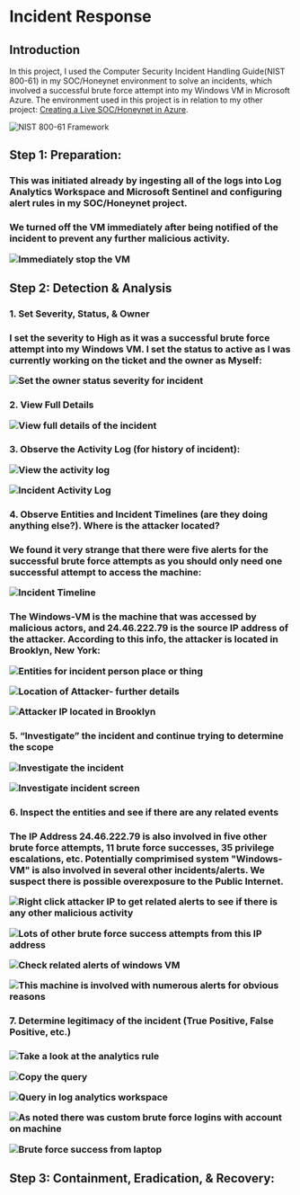 # Incident Response

## Introduction
In this project, I used the Computer Security Incident Handling Guide(NIST 800-61) in my SOC/Honeynet environment to solve an incidents, which involved a successful brute force attempt into my Windows VM in Microsoft Azure. The environment used in this project is in relation to my other project: [Creating a Live SOC/Honeynet in Azure](https://github.com/James-Jeudy/SOC-Honeynet-Azure).

![NIST 800-61 Framework](https://github.com/James-Jeudy/Incident-Response/assets/160562010/63fb401a-8a87-4293-9c9d-d5cbedb5f2f7)



## Step 1: Preparation:
<h3> This was initiated already by ingesting all of the logs into Log Analytics Workspace and Microsoft Sentinel and configuring alert rules in my SOC/Honeynet project. 

<h3> We turned off the VM immediately after being notified of the incident to prevent any further malicious activity.

![Immediately stop the VM](https://github.com/James-Jeudy/Incident-Response/assets/160562010/a7b25b6e-a034-4e93-ba05-5f2b4dc6fd3e)

## Step 2: Detection & Analysis

<h3> 1. Set Severity, Status, & Owner

<h3> I set the severity to High as it was a successful brute force attempt into my Windows VM. I set the status to active as I was currently working on the ticket and the owner as Myself:

![Set the owner status   severity for incident](https://github.com/James-Jeudy/Incident-Response/assets/160562010/d6a28555-52fc-4fff-a717-8170c46beeac)

<h3> 2. View Full Details

![View full details of the incident](https://github.com/James-Jeudy/Incident-Response/assets/160562010/6b74c7a6-6165-4b94-af83-f459d2ff983d)

<h3> 3. Observe the Activity Log (for history of incident):

![View the activity log](https://github.com/James-Jeudy/Incident-Response/assets/160562010/6510966a-bf70-4e6e-b3df-444a7c4481f1)

![Incident Activity Log](https://github.com/James-Jeudy/Incident-Response/assets/160562010/7b3eae0a-c9d2-4e13-922a-df3b47220eb9)


<h3>4. Observe Entities and Incident Timelines (are they doing anything else?). Where is the attacker located?

<h3> We found it very strange that there were five alerts for the successful brute force attempts as you should only need one successful attempt to access the machine: 

![Incident Timeline](https://github.com/James-Jeudy/Incident-Response/assets/160562010/f143c3b1-6ec2-4bb1-ac8a-836b6b3e27a9)

<h3> The Windows-VM is the machine that was accessed by malicious actors, and 24.46.222.79 is the source IP address of the attacker. According to this info, the attacker is located in Brooklyn, New York:

![Entities for incident person place or thing](https://github.com/James-Jeudy/Incident-Response/assets/160562010/091d9f00-8d08-4084-9380-0a77aac0856c)

![Location of Attacker- further details](https://github.com/James-Jeudy/Incident-Response/assets/160562010/1a24c491-d531-46f3-be28-147ebaeeabb2)

![Attacker IP located in Brooklyn](https://github.com/James-Jeudy/Incident-Response/assets/160562010/31f2b132-ccef-4a1d-bcf3-2c302c52faed)

<h3> 5. “Investigate” the incident and continue trying to determine the scope

![Investigate the incident](https://github.com/James-Jeudy/Incident-Response/assets/160562010/07beacc7-296a-4537-aeeb-6017c27fabdc)

![Investigate incident screen](https://github.com/James-Jeudy/Incident-Response/assets/160562010/557d53b1-05c7-4e2c-a2b8-f9f99aadf284)

<h3> 6. Inspect the entities and see if there are any related events

<h3> The IP Address 24.46.222.79 is also involved in five other brute force attempts, 11 brute force successes, 35 privilege escalations, etc. Potentially comprimised system "Windows-VM" is also involved in several other incidents/alerts. We suspect there is possible overexposure to the Public Internet.

![Right click attacker IP to get related alerts to see if there is any other malicious activity](https://github.com/James-Jeudy/Incident-Response/assets/160562010/18ec758c-6a56-4362-9471-91c40c40e55d)

![Lots of other brute force success   attempts from this IP address](https://github.com/James-Jeudy/Incident-Response/assets/160562010/330021c1-139f-41b3-8a48-c6d9f17dc4d6)

![Check related alerts of windows VM](https://github.com/James-Jeudy/Incident-Response/assets/160562010/bb246031-2965-4e61-bec4-77e044bafd37)

![This machine is involved with numerous alerts for obvious reasons](https://github.com/James-Jeudy/Incident-Response/assets/160562010/a0401fdb-1198-478d-bdcd-b77d541cdb61)

<h3> 7. Determine legitimacy of the incident (True Positive, False Positive, etc.)

<h3>


![Take a look at the analytics rule](https://github.com/James-Jeudy/Incident-Response/assets/160562010/3667e850-3b10-4669-9734-12a52913ab79)

![Copy the query](https://github.com/James-Jeudy/Incident-Response/assets/160562010/7b0e94ae-8ff8-47a0-999c-f54c098bedc8)

![Query in log analytics workspace](https://github.com/James-Jeudy/Incident-Response/assets/160562010/a7bdd65a-e4cc-40ad-8a9f-9f3f3343602f)

![As noted there was custom brute force logins with account on machine](https://github.com/James-Jeudy/Incident-Response/assets/160562010/3d976e3e-5580-4c6e-a9b9-6a1498047a0c)

![Brute force success from laptop](https://github.com/James-Jeudy/Incident-Response/assets/160562010/88bae0d4-83ad-4c71-86a5-5a05d69fec4d)

## Step 3: Containment, Eradication, & Recovery:

